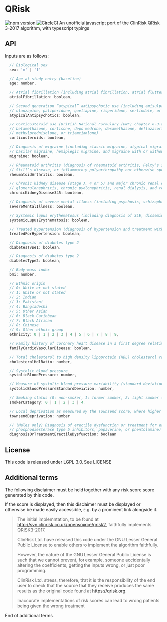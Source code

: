 # QRisk
[![npm version](https://badge.fury.io/js/qrisk.svg)](https://badge.fury.io/js/qrisk3-2017) [![CircleCI](https://circleci.com/gh/rh389/clinrisk-js.svg?style=svg)](https://circleci.com/gh/rh389/clinrisk-js)
An unofficial javascript port of the ClinRisk QRisk 3-2017 algorithm, with typescript typings

## API
Inputs are as follows:

```js
  // Biological sex
  sex: 'm' | 'f'

  // Age at study entry (baseline)
  age: number,

  // Atrial fibrillation (including atrial fibrillation, atrial flutter, and paroxysmal atrial fibrillation)
  atrialFibrillation: boolean,

  // Second generation “atypical” antipsychotic use (including amisulpride, aripiprazole, clozapine, lurasidone,
  // olanzapine, paliperidone, quetiapine, risperidone, sertindole, or zotepine)
  atypicalAntipsychotics: boolean,

  // Corticosteroid use (British National Formulary (BNF) chapter 6.3.2 including oral or parenteral prednisolone,
  // betamethasone, cortisone, depo-medrone, dexamethasone, deflazacort, efcortesol, hydrocortisone,
  // methylprednisolone, or triamcinolone)
  corticosteroids: boolean,

  // Diagnosis of migraine (including classic migraine, atypical migraine, abdominal migraine, cluster headaches,
  // basilar migraine, hemiplegic migraine, and migraine with or without aura)
  migraine: boolean,

  // Rheumatoid arthritis (diagnosis of rheumatoid arthritis, Felty’s syndrome, Caplan’s syndrome, adult onset
  // Still’s disease, or inflammatory polyarthropathy not otherwise specified)
  rheumatoidArthritis: boolean,

  // Chronic kidney disease (stage 3, 4 or 5) and major chronic renal disease (including nephrotic syndrome, chronic
  // glomerulonephritis, chronic pyelonephritis, renal dialysis, and renal transplant)
  chronicKidneyDisease345: boolean,

  // Diagnosis of severe mental illness (including psychosis, schizophrenia, or bipolar affective disease)
  severeMentalIllness: boolean,

  // Systemic lupus erythematosus (including diagnosis of SLE, disseminated lupus erythematosus, or Libman-Sacks disease)
  systemicLupusErythematosis: boolean,

  // Treated hypertension (diagnosis of hypertension and treatment with at least one antihypertensive drug)
  treatedForHypertension: boolean,

  // Diagnosis of diabetes type 2
  diabetesType1: boolean,

  // Diagnosis of diabetes type 2
  diabetesType2: boolean,

  // Body-mass index
  bmi: number,

  // Ethnic origin
  // 0: White or not stated
  // 1: White or not stated
  // 2: Indian
  // 3: Pakistani
  // 4: Bangladeshi
  // 5: Other Asian
  // 6: Black Caribbean
  // 7: Black African
  // 8: Chinese
  // 9: Other ethnic group
  ethnicity: 0 | 1 | 2 | 3 | 4 | 5 | 6 | 7 | 8 | 9,

  // Family history of coronary heart disease in a first degree relative aged less than 60 years
  familyCardioVascularDisease: boolean,

  // Total cholesterol to high density lipoprotein (HDL) cholesterol ratio
  cholesterolHdlRatio: number,

  // Systolic blood pressure
  systolicBloodPressure: number,

  // Measure of systolic blood pressure variability (standard deviation of repeated measures)
  systolicBloodPressureStandardDeviation: number,

  // Smoking status (0: non-smoker, 1: former smoker, 2: light smoker (1-9/day), 3: moderate smoker (10-19/day), or 4: heavy smoker (≥20/day))
  smokerCategory: 0 | 1 | 2 | 3 | 4,

  // Local deprivation as measured by the Townsend score, where higher values indicate higher levels of material deprivation
  townsendDeprivation: number

  // (Males only) Diagnosis of erectile dysfunction or treatment for erectile dysfunction (BNF chapter 7.4.5 including alprostadil,
  // phosphodiesterase type 5 inhibitors, papaverine, or phentolamine)
  diagnosisOrTreatmentErectileDysfunction: boolean
```

## License
This code is released under LGPL 3.0. See LICENSE

## Additional terms
The following disclaimer must be held together with any risk score score generated by this code.

If the score is displayed, then this disclaimer must be displayed or otherwise be made easily accessible, e.g. by a prominent link alongside it.

> The initial implemntation, to be found at http://svn.clinrisk.co.uk/opensource/qrisk2, faithfully implements QRISK3-2017.
>
> ClinRisk Ltd. have released this code under the GNU Lesser General Public License to enable others to implement the algorithm faithfully.
>
> However, the nature of the GNU Lesser General Public License is such that we cannot prevent, for example, someone accidentally altering the coefficients, getting the inputs wrong, or just poor programming.
>
> ClinRisk Ltd. stress, therefore, that it is the responsibility of the end user to check that the source that they receive produces the same results as the original code found at https://qrisk.org.
>
> Inaccurate implementations of risk scores can lead to wrong patients being given the wrong treatment.

End of additional terms
